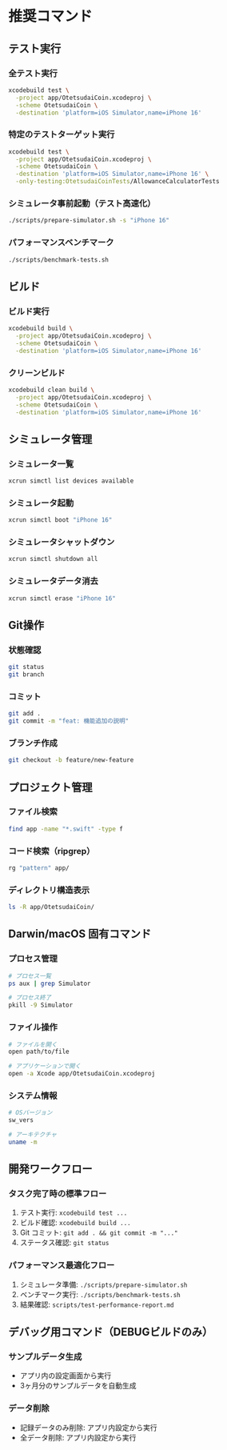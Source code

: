 # 推奨コマンド

## テスト実行

### 全テスト実行
```bash
xcodebuild test \
  -project app/OtetsudaiCoin.xcodeproj \
  -scheme OtetsudaiCoin \
  -destination 'platform=iOS Simulator,name=iPhone 16'
```

### 特定のテストターゲット実行
```bash
xcodebuild test \
  -project app/OtetsudaiCoin.xcodeproj \
  -scheme OtetsudaiCoin \
  -destination 'platform=iOS Simulator,name=iPhone 16' \
  -only-testing:OtetsudaiCoinTests/AllowanceCalculatorTests
```

### シミュレータ事前起動（テスト高速化）
```bash
./scripts/prepare-simulator.sh -s "iPhone 16"
```

### パフォーマンスベンチマーク
```bash
./scripts/benchmark-tests.sh
```

## ビルド

### ビルド実行
```bash
xcodebuild build \
  -project app/OtetsudaiCoin.xcodeproj \
  -scheme OtetsudaiCoin \
  -destination 'platform=iOS Simulator,name=iPhone 16'
```

### クリーンビルド
```bash
xcodebuild clean build \
  -project app/OtetsudaiCoin.xcodeproj \
  -scheme OtetsudaiCoin \
  -destination 'platform=iOS Simulator,name=iPhone 16'
```

## シミュレータ管理

### シミュレータ一覧
```bash
xcrun simctl list devices available
```

### シミュレータ起動
```bash
xcrun simctl boot "iPhone 16"
```

### シミュレータシャットダウン
```bash
xcrun simctl shutdown all
```

### シミュレータデータ消去
```bash
xcrun simctl erase "iPhone 16"
```

## Git操作

### 状態確認
```bash
git status
git branch
```

### コミット
```bash
git add .
git commit -m "feat: 機能追加の説明"
```

### ブランチ作成
```bash
git checkout -b feature/new-feature
```

## プロジェクト管理

### ファイル検索
```bash
find app -name "*.swift" -type f
```

### コード検索（ripgrep）
```bash
rg "pattern" app/
```

### ディレクトリ構造表示
```bash
ls -R app/OtetsudaiCoin/
```

## Darwin/macOS 固有コマンド

### プロセス管理
```bash
# プロセス一覧
ps aux | grep Simulator

# プロセス終了
pkill -9 Simulator
```

### ファイル操作
```bash
# ファイルを開く
open path/to/file

# アプリケーションで開く
open -a Xcode app/OtetsudaiCoin.xcodeproj
```

### システム情報
```bash
# OSバージョン
sw_vers

# アーキテクチャ
uname -m
```

## 開発ワークフロー

### タスク完了時の標準フロー
1. テスト実行: `xcodebuild test ...`
2. ビルド確認: `xcodebuild build ...`
3. Git コミット: `git add . && git commit -m "..."`
4. ステータス確認: `git status`

### パフォーマンス最適化フロー
1. シミュレータ準備: `./scripts/prepare-simulator.sh`
2. ベンチマーク実行: `./scripts/benchmark-tests.sh`
3. 結果確認: `scripts/test-performance-report.md`

## デバッグ用コマンド（DEBUGビルドのみ）

### サンプルデータ生成
- アプリ内の設定画面から実行
- 3ヶ月分のサンプルデータを自動生成

### データ削除
- 記録データのみ削除: アプリ内設定から実行
- 全データ削除: アプリ内設定から実行
